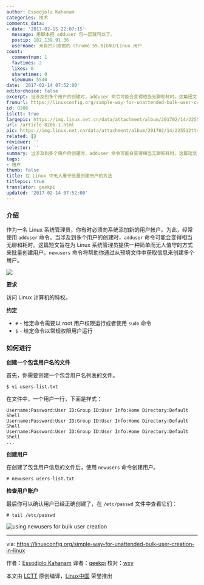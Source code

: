 ```yaml
---
author: Essodjolo Kahanam
categories: 技术
comments_data:
- date: '2017-02-15 22:07:15'
  message: 用脚本把 adduser 包一层就可以了。
  postip: 182.139.91.36
  username: 来自四川成都的 Chrome 55.0|GNU/Linux 用户
count:
  commentnum: 1
  favtimes: 2
  likes: 0
  sharetimes: 0
  viewnum: 5540
date: '2017-02-14 07:52:00'
editorchoice: false
excerpt: 当涉及到多个用户的创建时，adduser 命令可能会变得相当无聊和耗时。这篇短文旨在为 Linux 系统管理员提供一种简单而无人值守的方式来批量创建用户。
fromurl: https://linuxconfig.org/simple-way-for-unattended-bulk-user-creation-in-linux
id: 8206
islctt: true
largepic: https://img.linux.net.cn/data/attachment/album/201702/14/225512ttvvvxslx5ze9ix9.jpg
url: /article-8206-1.html
pic: https://img.linux.net.cn/data/attachment/album/201702/14/225512ttvvvxslx5ze9ix9.jpg.thumb.jpg
related: []
reviewer: ''
selector: ''
summary: 当涉及到多个用户的创建时，adduser 命令可能会变得相当无聊和耗时。这篇短文旨在为 Linux 系统管理员提供一种简单而无人值守的方式来批量创建用户。
tags:
- 用户
thumb: false
title: 在 Linux 中无人看守批量创建用户的方法
titlepic: true
translator: geekpi
updated: '2017-02-14 07:52:00'
---
```


### 介绍


作为一名 Linux 系统管理员，你有时必须向系统添加新的用户帐户。为此，经常使用 `adduser` 命令。当涉及到多个用户的创建时，`adduser` 命令可能会变得相当无聊和耗时。这篇短文旨在为 Linux 系统管理员提供一种简单而无人值守的方式来批量创建用户。`newusers` 命令将帮助你通过从预填文件中获取信息来创建多个用户。


![](/data/attachment/album/201702/14/225512ttvvvxslx5ze9ix9.jpg)


**要求**


访问 Linux 计算机的特权。


**约定**


* `#` - 给定命令需要以 root 用户权限运行或者使用 `sudo` 命令
* `$` - 给定命令以常规权限用户运行


### 如何进行


**创建一个包含用户名的文件**


首先，你需要创建一个包含用户名列表的文件。



```
$ vi users-list.txt

```

在文件中，一个用户一行，下面是样式：



```
Username:Password:User ID:Group ID:User Info:Home Directory:Default Shell
Username:Password:User ID:Group ID:User Info:Home Directory:Default Shell
Username:Password:User ID:Group ID:User Info:Home Directory:Default Shell
...

```

**创建用户**


在创建了包含用户信息的文件后，使用 `newusers` 命令创建用户。



```
# newusers users-list.txt

```

**检查用户账户**


最后你可以确认用户已经正确创建了，在 `/etc/passwd` 文件中查看它们：



```
# tail /etc/passwd

```

![using newusers for bulk user creation](/data/attachment/album/201702/14/225534xxrlzr7dlt74w8lj.png)




---


via: <https://linuxconfig.org/simple-way-for-unattended-bulk-user-creation-in-linux>


作者：[Essodjolo Kahanam](https://linuxconfig.org/simple-way-for-unattended-bulk-user-creation-in-linux) 译者：[geekpi](https://github.com/geekpi) 校对：[wxy](https://github.com/wxy)


本文由 [LCTT](https://github.com/LCTT/TranslateProject) 原创编译，[Linux中国](https://linux.cn/) 荣誉推出